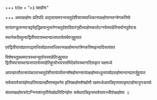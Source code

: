 +++
title = "०३ पक्षहोमः"

+++
अथपक्षहोमः प्रतिपदि अद्यसायमारभ्यचतुर्दशीसायमवधिकानपक्षहोमानतन्त्रेणकरिष्ये

सायंतण्डुलानपात्रद्वयेवृद्धिक्षयानुसारेणचतुर्दशादिवारंगृहीत्वाहोमकालेऽग्नयेस्वाहेतिसर्वानपूर्वपात्रः

स्थानेकदैवहुत्वाद्वितीयपात्रस्थानप्रजापतयेतथैवजुहुयात

एवंद्वितीयायांप्रातरद्यावधिपर्वप्रातरवधिकानपक्षहोमानतंत्रेणकरिष्यइत्यादिसायंवत

विशेषस्तुप्रथमपात्रस्थान्सूर्यायस्वाहेतिजुहुयात द्वितीयपात्रस्थान्प्रजापतयेस्वाहेतिहुत्वोभयत्रसमिदेकोपस्थानादिसकृत पक्षमध्ये

आपत्प्राप्तौतत्सायंकालाच्चतुर्दशीसायंपर्यंतानशेषहोमान्सायंपक्षहोमवध्दुत्वापर्वप्रातहोमान्तान्प्रातर्जुहुयात

सर्वथापर्वसायंहोमःप्रतिपत्प्रातर्होमश्चपृथगेव इतिपक्षहोमशेषहोमौ पक्षमध्येआपन्निवृत्तावपकृष्टाहोमाःपुनःकार्याः

संततपक्षहोमत्रयेऽग्निनाशात्तृतीयेपक्षेप्रतिदिनंहोमः सर्वथापन्निवृत्यभावेयावज्जीवंपक्षहोमाः ॥
